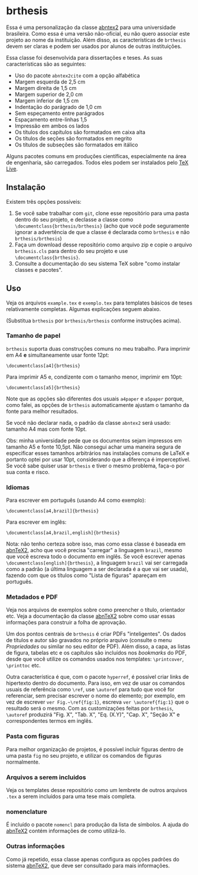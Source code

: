 # brthesis

Essa é uma personalização da classe [abntex2][abntex2] para uma universidade brasileira. Como essa é uma versão não-oficial, eu não quero associar este projeto ao nome da instituição. Além disso, as características de `brthesis` devem ser claras e podem ser usados por alunos de outras instituições.

Essa classe foi desenvolvida para dissertações e teses. As suas características são as seguintes:

* Uso do pacote `abntex2cite` com a opção alfabética
* Margem esquerda de 2,5 cm
* Margem direita de 1,5 cm
* Margem superior de 2,0 cm
* Margem inferior de 1,5 cm
* Indentação do parágrado de 1,0 cm
* Sem espeçamento entre parágrados
* Espaçamento entre-linhas 1,5
* Impressão em ambos os lados
* Os títulos dos capítulos são formatados em caixa alta
* Os títulos de seções são formatados em negrito
* Os títulos de subseções são formatados em itálico


Alguns pacotes comuns em produções científicas, especialmente na área de engenharia, são carregados. Todos eles podem ser instalados pelo [TeX Live][texlive].


## Instalação

Existem três opções possíveis:

1. Se você sabe trabalhar com `git`, clone esse repositório para uma pasta dentro do seu projeto, e declasse a classe como `\documentclass{brthesis/brthesis}` (acho que você pode seguramente ignorar a advertência de que a classe é declarada como `brthesis` e não `brthesis/brthesis`)
2. Faça um download desse repositório como arquivo zip e copie o arquivo `brthesis.cls` para dentro do seu projeto e use `\documentclass{brthesis}`.
3. Consulte a documentação do seu sistema TeX sobre "como instalar classes e pacotes".

## Uso

Veja os arquivos `example.tex` e `exemplo.tex` para templates básicos de teses relativamente completas. Algumas explicações seguem abaixo.

(Substitua `brthesis` por `brthesis/brthesis` conforme instruções acima).

### Tamanho de papel

`brthesis` suporta duas construções comuns no meu trabalho. Para imprimir em A4 **e** simultaneamente usar fonte 12pt:

	\documentclass[a4]{brthesis}

Para imprimir A5 e, condizente com o tamanho menor, imprimir em 10pt:

	\documentclass[a5]{brthesis}

Note que as opções são diferentes dos usuais `a4paper` e `a5paper` porque, como falei, as opções de `brthesis` automaticamente ajustam o tamanho da fonte para melhor resultados.

Se você não declarar nada, o padrão da classe `abntex2` será usado: tamanho A4 mas com fonte 10pt.

Obs: minha universidade pede que os documentos sejam impressos em tamanho A5 e fonte 10,5pt. Não consegui achar uma maneira segura de especificar esses tamanhos arbitrários nas instalações comuns de LaTeX e portanto optei por usar 10pt, considerando que a diferença é imperceptível. Se você sabe quiser usar `brthesis` e tiver o mesmo problema, faça-o por sua conta e risco.

### Idiomas

Para escrever em português (usando A4 como exemplo):

	\documentclass[a4,brazil]{brthesis}

Para escrever em inglês:

	\documentclass[a4,brazil,english]{brthesis}

Nota: não tenho certeza sobre isso, mas como essa classe é baseada em [abnTeX2][abntex2], acho que você precisa "carregar" a linguagem `brazil`, mesmo que você escreva todo o documento em inglês. Se você escrever apenas `\documentclass[english]{brthesis}`, a linguagem `brazil` vai ser carregada como a padrão (a última linguagem a ser declarada é a que vai ser usada), fazendo com que os títulos como "Lista de figuras" apareçam em português.

### Metadados e PDF

Veja nos arquivos de exemplos sobre como preencher o título, orientador etc. Veja a documentação da classe [abnTeX2][abntex2] sobre como usar essas informações para construir a folha de aprovação.

Um dos pontos centrais de `brthesis` é criar PDFs "inteligentes". Os dados de títulos e autor são gravados no próprio arquivo (consulte o menu *Propriedades* ou similar no seu editor de PDF). Além disso, a capa, as listas de figura, tabelas etc e os capítulos são incluídos nos *bookmarks* do PDF, desde que você utilize os comandos usados nos templates: `\printcover`, `\printtoc` etc.

Outra característica é que, com o pacote `hyperref`, é possível criar links de hipertexto dentro do documento. Para isso, em vez de usar os comandos usuais de referência como `\ref`, use `\autoref` para tudo que você for referenciar, sem precisar escrever o nome do elemento; por exemplo, em vez de escrever `ver Fig.~\ref{fig:1}`, escreva `ver \autoref{fig:1}` que o resultado será o mesmo. Com as customizações feitas por `brthesis`, `\autoref` produzirá "Fig. X", "Tab. X", "Eq. (X.Y)", "Cap. X", "Seção X" e correspondentes termos em inglês.

### Pasta com figuras

Para melhor organização de projetos, é possível incluir figuras dentro de uma pasta `fig` no seu projeto, e utilizar os comandos de figuras normalmente.

### Arquivos a serem incluidos

Veja os templates desse repositório como um lembrete de outros arquivos `.tex` a serem incluídos para uma tese mais completa.

### nomenclature

É incluído o pacote `nomencl` para produção da lista de símbolos. A ajuda do [abnTeX2][abntex2] contém informações de como utilizá-lo.


### Outras informações

Como já repetido, essa classe apenas configura as opções padrões do sistema [abnTeX2][abntex2], que deve ser consultado para mais informações.



[abntex2]: http://www.abntex.net.br/
[texlive]: https://www.tug.org/texlive/
